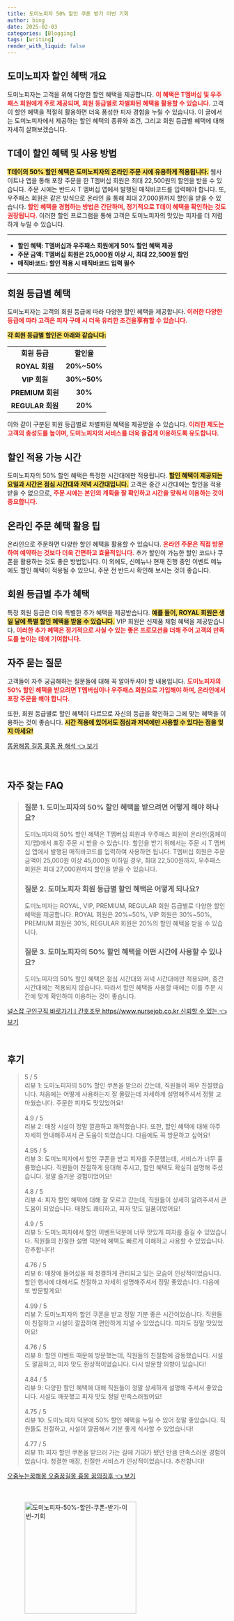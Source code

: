 ```yaml
---
title: 도미노피자 50% 할인 쿠폰 받기 이번 기회
author: bing
date: 2025-02-03
categories: [Blogging]
tags: [writing]
render_with_liquid: false
---
```



<h2 id='도미노피자 할인 혜택 개요'>도미노피자 할인 혜택 개요</h2>

<p>도미노피자는 고객을 위해 다양한 할인 혜택을 제공합니다. <b><span style="color: #ee2323;">이 혜택은 T멤버십 및 우주패스 회원에게 주로 제공되며, 회원 등급별로 차별화된 혜택을 활용할 수 있습니다.</span></b> 고객이 할인 혜택을 적절히 활용하면 더욱 풍성한 피자 경험을 누릴 수 있습니다. 이 글에서는 도미노피자에서 제공하는 할인 혜택의 종류와 조건, 그리고 회원 등급별 혜택에 대해 자세히 살펴보겠습니다.</p>

<h2 id='T데이 할인 혜택 및 사용 방법'>T데이 할인 혜택 및 사용 방법</h2>

<p><b><span style="background-color: #ffe066;">T데이의 50% 할인 혜택은 도미노피자의 온라인 주문 시에 유용하게 적용됩니다.</span></b> 웹사이트나 앱을 통해 포장 주문을 한 T멤버십 회원은 최대 22,500원의 할인을 받을 수 있습니다. 주문 시에는 반드시 T 멤버십 앱에서 발행된 매직바코드를 입력해야 합니다. 또, 우주패스 회원은 같은 방식으로 온라인 을 통해 최대 27,000원까지 할인을 받을 수 있습니다. <b><span style="color: #ee2323;">할인 혜택을 경험하는 방법은 간단하며, 정기적으로 T데이 혜택을 확인하는 것도 권장됩니다.</span></b> 이러한 할인 프로그램을 통해 고객은 도미노피자의 맛있는 피자를 더 저렴하게 누릴 수 있습니다.</p>

<hr />

<ul>
    <li><b>할인 혜택: T멤버십과 우주패스 회원에게 50% 할인 혜택 제공</b></li>
    <li><b>주문 금액: T멤버십 회원은 25,000원 이상 시, 최대 22,500원 할인</b></li>
    <li><b>매직바코드: 할인 적용 시 매직바코드 입력 필수</b></li>
</ul>

<hr />

<h2 id='회원 등급별 혜택'>회원 등급별 혜택</h2>

<p>도미노피자는 고객의 회원 등급에 따라 다양한 할인 혜택을 제공합니다. <b><span style="color: #ee2323;">이러한 다양한 등급에 따라 고객은 피자 구매 시 더욱 유리한 조건을享有할 수 있습니다.</span></b></p>

<p><b><span style="background-color: #ffe066;">각 회원 등급별 할인은 아래와 같습니다:</span></b></p>

<table>
    <tr>
        <td style="text-align: center; height: 17px;"><b>회원 등급</b></td>
        <td style="text-align: center; height: 17px;"><b>할인율</b></td>
    </tr>
    <tr>
        <td style="text-align: center; height: 17px;"><b>ROYAL 회원</b></td>
        <td style="text-align: center; height: 17px;"><b>20%~50%</b></td>
    </tr>
    <tr>
        <td style="text-align: center; height: 17px;"><b>VIP 회원</b></td>
        <td style="text-align: center; height: 17px;"><b>30%~50%</b></td>
    </tr>
    <tr>
        <td style="text-align: center; height: 17px;"><b>PREMIUM 회원</b></td>
        <td style="text-align: center; height: 17px;"><b>30%</b></td>
    </tr>
    <tr>
        <td style="text-align: center; height: 17px;"><b>REGULAR 회원</b></td>
        <td style="text-align: center; height: 17px;"><b>20%</b></td>
    </tr>
</table>

<p>이와 같이 구분된 회원 등급별로 차별화된 혜택을 제공받을 수 있습니다. <b><span style="color: #ee2323;">이러한 제도는 고객의 충성도를 높이며, 도미노피자의 서비스를 더욱 즐겁게 이용하도록 유도합니다.</span></b></p>

<h2 id='할인 적용 가능 시간'>할인 적용 가능 시간</h2>

<p>도미노피자의 50% 할인 혜택은 특정한 시간대에만 적용됩니다. <b><span style="background-color: #ffe066;">할인 혜택이 제공되는 요일과 시간은 점심 시간대와 저녁 시간대입니다.</span></b> 고객은 중간 시간대에는 할인을 적용받을 수 없으므로, <b><span style="color: #ee2323;">주문 시에는 본인의 계획을 잘 확인하고 시간을 맞춰서 이용하는 것이 중요합니다.</span></b></p>

<h2 id='온라인 주문 혜택 활용 팁'>온라인 주문 혜택 활용 팁</h2>

<p>온라인으로 주문하면 다양한 할인 혜택을 활용할 수 있습니다. <b><span style="color: #ee2323;">온라인 주문은 직접 방문하여 예약하는 것보다 더욱 간편하고 효율적입니다.</span></b> 추가 할인이 가능한 할인 코드나 쿠폰을 활용하는 것도 좋은 방법입니다. 이 외에도, 신메뉴나 현재 진행 중인 이벤트 메뉴에도 할인 혜택이 적용될 수 있으니, 주문 전 반드시 확인해 보시는 것이 좋습니다.</p>

<h2 id='회원 등급별 추가 혜택'>회원 등급별 추가 혜택</h2>

<p>특정 회원 등급은 더욱 특별한 추가 혜택을 제공받습니다. <b><span style="background-color: #ffe066;">예를 들어, ROYAL 회원은 생일 달에 특별 할인 혜택을 받을 수 있습니다.</span></b> VIP 회원은 신제품 체험 혜택을 제공받습니다. <b><span style="color: #ee2323;">이러한 추가 혜택은 정기적으로 사실 수 있는 좋은 프로모션을 더해 주어 고객의 만족도를 높이는 데에 기여합니다.</span></b></p>

<h2 id='자주 묻는 질문'>자주 묻는 질문</h2>

<p>고객들이 자주 궁금해하는 질문들에 대해 꼭 알아두셔야 할 내용입니다. <b><span style="color: #ee2323;">도미노피자의 50% 할인 혜택을 받으려면 T멤버십이나 우주패스 회원으로 가입해야 하며, 온라인에서 포장 주문을 해야 합니다.</span></b></p>

<p>또한, 회원 등급별로 할인 혜택이 다르므로 자신의 등급을 확인하고 그에 맞는 혜택을 이용하는 것이 좋습니다. <b><span style="background-color: #ffe066;">시간 적용에 있어서도 점심과 저녁에만 사용할 수 있다는 점을 잊지 마세요!</span></b></p>


<p><a class="click-button" title="똥꿈해몽 길몽 흉몽 꿈 해석" href="https://aptwhite.github.io/posts/%EB%98%A5%EA%BF%88%ED%95%B4%EB%AA%BD-%EA%B8%B8%EB%AA%BD-%ED%9D%89%EB%AA%BD-%EA%BF%88-%ED%95%B4%EC%84%9D/" rel="dofollow">똥꿈해몽 길몽 흉몽 꿈 해석 👈 보기</a></p><br>
<h2 id='자주_찾는_FAQ'>자주 찾는 FAQ</h2>
<div itemscope="" itemtype="https://schema.org/FAQPage"> 
<blockquote> 
<div itemscope="" itemprop="mainEntity" itemtype="https://schema.org/Question"> 
<h3 itemprop="name">질문 1. 도미노피자의 50% 할인 혜택을 받으려면 어떻게 해야 하나요?</h3> 
<div itemscope="" itemprop="acceptedAnswer" itemtype="https://schema.org/Answer"> 
<span itemprop="text"> 
<p>도미노피자의 50% 할인 혜택은 T멤버십 회원과 우주패스 회원이 온라인(홈페이지/앱)에서 포장 주문 시 받을 수 있습니다. 할인을 받기 위해서는 주문 시 T 멤버십 앱에서 발행된 매직바코드를 입력하여 사용하면 됩니다. T멤버십 회원은 주문 금액이 25,000원 이상 45,000원 이하일 경우, 최대 22,500원까지, 우주패스 회원은 최대 27,000원까지 할인을 받을 수 있습니다.</p> 
</span> 
</div> 
</div> 
<div itemscope="" itemprop="mainEntity" itemtype="https://schema.org/Question"> 
<h3 itemprop="name">질문 2. 도미노피자 회원 등급별 할인 혜택은 어떻게 되나요?</h3> 
<div itemscope="" itemprop="acceptedAnswer" itemtype="https://schema.org/Answer"> 
<span itemprop="text"> 
<p>도미노피자는 ROYAL, VIP, PREMIUM, REGULAR 회원 등급별로 다양한 할인 혜택을 제공합니다. ROYAL 회원은 20%~50%, VIP 회원은 30%~50%, PREMIUM 회원은 30%, REGULAR 회원은 20%의 할인 혜택을 받을 수 있습니다.</p> 
</span> 
</div> 
</div> 
<div itemscope="" itemprop="mainEntity" itemtype="https://schema.org/Question"> 
<h3 itemprop="name">질문 3. 도미노피자의 50% 할인 혜택을 어떤 시간에 사용할 수 있나요?</h3> 
<div itemscope="" itemprop="acceptedAnswer" itemtype="https://schema.org/Answer"> 
<span itemprop="text"> 
<p>도미노피자의 50% 할인 혜택은 점심 시간대와 저녁 시간대에만 적용되며, 중간 시간대에는 적용되지 않습니다. 따라서 할인 혜택을 사용할 때에는 이를 주문 시간에 맞게 확인하여 이용하는 것이 좋습니다.</p> 
</span> 
</div> 
</div> 
</blockquote> 
</div>
<p><a class="click-button" title="널스잡 구인구직 바로가기ㅣ간호조무 https//www.nursejob.co.kr 신뢰할 수 있는" href="https://aptwhite.github.io/posts/%EB%84%90%EC%8A%A4%EC%9E%A1-%EA%B5%AC%EC%9D%B8%EA%B5%AC%EC%A7%81-%EB%B0%94%EB%A1%9C%EA%B0%80%EA%B8%B0%E3%85%A3%EA%B0%84%ED%98%B8%EC%A1%B0%EB%AC%B4-httpswww.nursejob.co.kr-%EC%8B%A0%EB%A2%B0%ED%95%A0-%EC%88%98-%EC%9E%88%EB%8A%94/" rel="dofollow">널스잡 구인구직 바로가기ㅣ간호조무 https//www.nursejob.co.kr 신뢰할 수 있는 👈 보기</a></p><br>
<h2 id='후기'>후기</h2>
<div itemscope itemtype="https://schema.org/Product">
  <blockquote>
  <div itemprop="review" itemscope itemtype="https://schema.org/Review">
      <div itemprop="reviewRating" itemscope itemtype="https://schema.org/Rating"> <span itemprop="ratingValue">5</span> / <span itemprop="bestRating">5</span> </div>
      <span itemprop="reviewBody">리뷰 1: 도미노피자의 50% 할인 쿠폰을 받으러 갔는데, 직원들이 매우 친절했습니다. 처음에는 어떻게 사용하는지 잘 몰랐는데 자세하게 설명해주셔서 정말 고마웠습니다. 주문한 피자도 맛있었어요!</span>
  </div>
  <br>
  <div itemprop="review" itemscope itemtype="https://schema.org/Review">
      <div itemprop="reviewRating" itemscope itemtype="https://schema.org/Rating"> <span itemprop="ratingValue">4.9</span> / <span itemprop="bestRating">5</span> </div>
      <span itemprop="reviewBody">리뷰 2: 매장 시설이 정말 깔끔하고 쾌적했습니다. 또한, 할인 혜택에 대해 아주 자세히 안내해주셔서 큰 도움이 되었습니다. 다음에도 꼭 방문하고 싶어요!</span>
  </div>
  <br>
  <div itemprop="review" itemscope itemtype="https://schema.org/Review">
      <div itemprop="reviewRating" itemscope itemtype="https://schema.org/Rating"> <span itemprop="ratingValue">4.95</span> / <span itemprop="bestRating">5</span> </div>
      <span itemprop="reviewBody">리뷰 3: 도미노피자에서 할인 쿠폰을 받고 피자를 주문했는데, 서비스가 너무 훌륭했습니다. 직원들이 친절하게 응대해 주시고, 할인 혜택도 확실히 설명해 주셨습니다. 정말 즐거운 경험이었어요!</span>
  </div>
  <br>
  <div itemprop="review" itemscope itemtype="https://schema.org/Review">
      <div itemprop="reviewRating" itemscope itemtype="https://schema.org/Rating"> <span itemprop="ratingValue">4.8</span> / <span itemprop="bestRating">5</span> </div>
      <span itemprop="reviewBody">리뷰 4: 피자 할인 혜택에 대해 잘 모르고 갔는데, 직원들이 상세히 알려주셔서 큰 도움이 되었습니다. 매장도 쾌티하고, 피자 맛도 일품이었어요!</span>
  </div>
  <br>
  <div itemprop="review" itemscope itemtype="https://schema.org/Review">
      <div itemprop="reviewRating" itemscope itemtype="https://schema.org/Rating"> <span itemprop="ratingValue">4.9</span> / <span itemprop="bestRating">5</span> </div>
      <span itemprop="reviewBody">리뷰 5: 도미노피자에서 할인 이벤트덕분에 너무 맛있게 피자를 즐길 수 있었습니다. 직원들의 친절한 설명 덕분에 혜택도 빠르게 이해하고 사용할 수 있었습니다. 강추합니다!</span>
  </div>
  <br>
  <div itemprop="review" itemscope itemtype="https://schema.org/Review">
      <div itemprop="reviewRating" itemscope itemtype="https://schema.org/Rating"> <span itemprop="ratingValue">4.76</span> / <span itemprop="bestRating">5</span> </div>
      <span itemprop="reviewBody">리뷰 6: 매장에 들어섰을 때 청결하게 관리되고 있는 모습이 인상적이었습니다. 할인 행사에 대해서도 친절하고 자세히 설명해주셔서 정말 좋았습니다. 다음에 또 방문할게요!</span>
  </div>
  <br>
  <div itemprop="review" itemscope itemtype="https://schema.org/Review">
      <div itemprop="reviewRating" itemscope itemtype="https://schema.org/Rating"> <span itemprop="ratingValue">4.99</span> / <span itemprop="bestRating">5</span> </div>
      <span itemprop="reviewBody">리뷰 7: 도미노피자의 할인 쿠폰을 받고 정말 기분 좋은 시간이었습니다. 직원들이 친절하고 시설이 깔끔하여 편안하게 지낼 수 있었습니다. 피자도 정말 맛있었어요!</span>
  </div>
  <br>
  <div itemprop="review" itemscope itemtype="https://schema.org/Review">
      <div itemprop="reviewRating" itemscope itemtype="https://schema.org/Rating"> <span itemprop="ratingValue">4.76</span> / <span itemprop="bestRating">5</span> </div>
      <span itemprop="reviewBody">리뷰 8: 할인 이벤트 때문에 방문했는데, 직원들의 친절함에 감동했습니다. 시설도 깔끔하고, 피자 맛도 환상적이었습니다. 다시 방문할 의향이 있습니다!</span>
  </div>
  <br>
  <div itemprop="review" itemscope itemtype="https://schema.org/Review">
      <div itemprop="reviewRating" itemscope itemtype="https://schema.org/Rating"> <span itemprop="ratingValue">4.84</span> / <span itemprop="bestRating">5</span> </div>
      <span itemprop="reviewBody">리뷰 9: 다양한 할인 혜택에 대해 직원들이 정말 상세하게 설명해 주셔서 좋았습니다. 시설도 깨끗했고 피자 맛도 정말 만족스러웠어요!</span>
  </div>
  <br>
  <div itemprop="review" itemscope itemtype="https://schema.org/Review">
      <div itemprop="reviewRating" itemscope itemtype="https://schema.org/Rating"> <span itemprop="ratingValue">4.75</span> / <span itemprop="bestRating">5</span> </div>
      <span itemprop="reviewBody">리뷰 10: 도미노피자 덕분에 50% 할인 혜택을 누릴 수 있어 정말 좋았습니다. 직원들도 친절하고, 시설이 깔끔해서 기분 좋게 식사할 수 있었습니다!</span>
  </div>
  <br>
  <div itemprop="review" itemscope itemtype="https://schema.org/Review">
      <div itemprop="reviewRating" itemscope itemtype="https://schema.org/Rating"> <span itemprop="ratingValue">4.77</span> / <span itemprop="bestRating">5</span> </div>
      <span itemprop="reviewBody">리뷰 11: 피자 할인 쿠폰을 받으러 가는 길에 기대가 됐던 만큼 만족스러운 경험이었습니다. 청결한 매장, 친절한 서비스가 인상적이었습니다. 추천합니다!</span>
  </div>
  </blockquote>
</div>
<p><a class="click-button" title="오줌누는꿈해몽 오줌꿈길몽 흉몽 꿈의징후" href="https://aptwhite.github.io/posts/%EC%98%A4%EC%A4%8C%EB%88%84%EB%8A%94%EA%BF%88%ED%95%B4%EB%AA%BD-%EC%98%A4%EC%A4%8C%EA%BF%88%EA%B8%B8%EB%AA%BD-%ED%9D%89%EB%AA%BD-%EA%BF%88%EC%9D%98%EC%A7%95%ED%9B%84/" rel="dofollow">오줌누는꿈해몽 오줌꿈길몽 흉몽 꿈의징후 👈 보기</a></p><br>
<figure class="image"><img src="https://aptwhite.github.io/assets/img/thumbnail/도미노피자-50%-할인-쿠폰-받기-이번-기회.webp" alt="도미노피자-50%-할인-쿠폰-받기-이번-기회" width="256" height="256"></figure>
